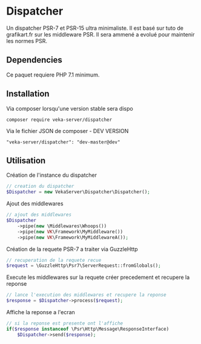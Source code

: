 # Dispatcher
Un dispatcher PSR-7 et PSR-15 ultra minimaliste.
Il est basé sur tuto de grafikart.fr sur les middleware PSR.
Il sera ammené a evolué pour maintenir les normes PSR.

## Dependencies
Ce paquet requiere PHP 7.1 minimum.

## Installation
Via composer lorsqu'une version stable sera dispo
```
composer require veka-server/dispatcher
```

Via le fichier JSON de composer - DEV VERSION
```
"veka-server/dispatcher": "dev-master@dev"
```

## Utilisation
Création de l'instance du dispatcher
```php
// creation du dispatcher
$Dispatcher = new VekaServer\Dispatcher\Dispatcher();
```

Ajout des middlewares
```php
// ajout des middlewares
$Dispatcher
    ->pipe(new \Middlewares\Whoops())
    ->pipe(new VK\Framework\MyMiddleware())
    ->pipe(new VK\Framework\MyMiddlewareA());
```

Création de la requete PSR-7 a traiter via GuzzleHttp
```php
// recuperation de la requete recue
$request = \GuzzleHttp\Psr7\ServerRequest::fromGlobals();
```

Execute les middlewares sur la requete créer precedement et recupere la reponse
```php
// lance l'execution des middlewares et recupere la reponse
$response = $Dispatcher->process($request);
```

Affiche la reponse a l'ecran
```php
// si la reponse est presente ont l'affiche
if($response instanceof \Psr\Http\Message\ResponseInterface)
    $Dispatcher->send($response);
```

